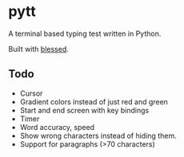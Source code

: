 # pytt
A terminal based typing test written in Python.

Built with [blessed](https://github.com/jquast/blessed).

## Todo
- Cursor
- Gradient colors instead of just red and green
- Start and end screen with key bindings
- Timer
- Word accuracy, speed
- Show wrong characters instead of hiding them.
- Support for paragraphs (>70 characters)
